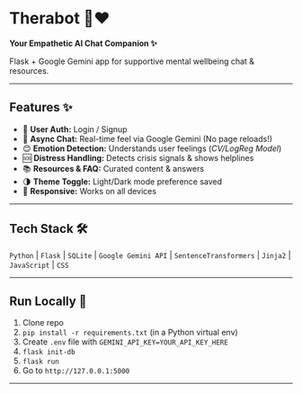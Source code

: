 # Therabot 🤖❤️

**Your Empathetic AI Chat Companion ✨**

Flask + Google Gemini app for supportive mental wellbeing chat & resources.

---

## Features ✨

* 👤 **User Auth:** Login / Signup
* 💬 **Async Chat:** Real-time feel via Google Gemini (No page reloads!)
* 😊 **Emotion Detection:** Understands user feelings (*CV/LogReg Model*)
* 🆘 **Distress Handling:** Detects crisis signals & shows helplines
* 📚 **Resources & FAQ:** Curated content & answers
* 🌗 **Theme Toggle:** Light/Dark mode preference saved
* 📱 **Responsive:** Works on all devices

---

## Tech Stack 🛠️

`Python` | `Flask` | `SQLite` | `Google Gemini API` | `SentenceTransformers` | `Jinja2` | `JavaScript` | `CSS`

---

## Run Locally 🚀

1.  Clone repo
2.  `pip install -r requirements.txt` (in a Python virtual env)
3.  Create `.env` file with `GEMINI_API_KEY=YOUR_API_KEY_HERE`
4.  `flask init-db`
5.  `flask run`
6.  Go to `http://127.0.0.1:5000`

---
